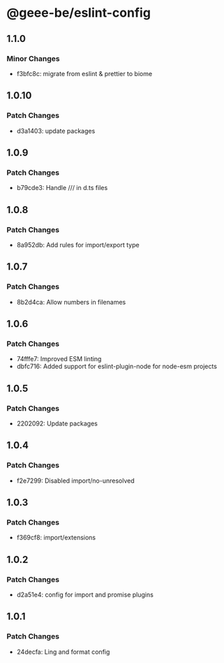 # @geee-be/eslint-config

## 1.1.0

### Minor Changes

- f3bfc8c: migrate from eslint & prettier to biome

## 1.0.10

### Patch Changes

- d3a1403: update packages

## 1.0.9

### Patch Changes

- b79cde3: Handle /// in d.ts files

## 1.0.8

### Patch Changes

- 8a952db: Add rules for import/export type

## 1.0.7

### Patch Changes

- 8b2d4ca: Allow numbers in filenames

## 1.0.6

### Patch Changes

- 74fffe7: Improved ESM linting
- dbfc716: Added support for eslint-plugin-node for node-esm projects

## 1.0.5

### Patch Changes

- 2202092: Update packages

## 1.0.4

### Patch Changes

- f2e7299: Disabled import/no-unresolved

## 1.0.3

### Patch Changes

- f369cf8: import/extensions

## 1.0.2

### Patch Changes

- d2a51e4: config for import and promise plugins

## 1.0.1

### Patch Changes

- 24decfa: Ling and format config

